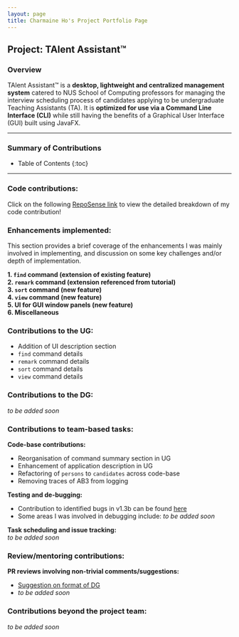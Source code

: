 ```yaml
---
layout: page
title: Charmaine Ho's Project Portfolio Page
---
```


## Project: TAlent Assistant™

### Overview ###
TAlent Assistant™ is a **desktop, lightweight and centralized management system** catered to NUS School of Computing professors for managing
the interview scheduling process of candidates applying to be undergraduate Teaching Assistants (TA). It is **optimized for use via a Command Line Interface (CLI)** while still having the benefits of a Graphical User Interface (GUI) built using JavaFX.

<hr>

### Summary of Contributions ###
* Table of Contents
  {:toc}
              
<hr>     

### Code contributions:
Click on the following
[RepoSense link](https://nus-cs2103-ay2122s2.github.io/tp-dashboard/?search=&sort=groupTitle&sortWithin=title&timeframe=commit&mergegroup=&groupSelect=groupByRepos&breakdown=true&checkedFileTypes=docs~functional-code~test-code~other&since=2022-02-18&tabOpen=true&tabType=authorship&zFR=false&tabAuthor=charmainehly&tabRepo=AY2122S2-CS2103-F11-2%2Ftp%5Bmaster%5D&authorshipIsMergeGroup=false&authorshipFileTypes=docs~functional-code~test-code&authorshipIsBinaryFileTypeChecked=false)
to view the detailed breakdown of my code contribution!

### Enhancements implemented:
This section provides a brief coverage of the enhancements I was mainly involved in
implementing, and discussion on some key challenges and/or depth of implementation.

**1. `find` command (extension of existing feature)** <br>
**2. `remark` command (extension referenced from tutorial)** <br>
**3. `sort` command (new feature)** <br>
**4. `view` command (new feature)** <br>
**5. UI for GUI window panels (new feature)** <br>
**6. Miscellaneous** <br>

### Contributions to the UG:
* Addition of UI description section
* `find` command details
* `remark` command details
* `sort` command details
* `view` command details

### Contributions to the DG:
_to be added soon_

### Contributions to team-based tasks:
**Code-base contributions:** <br>
* Reorganisation of command summary section in UG
* Enhancement of application description in UG
* Refactoring of `persons` to `candidates` across code-base
* Removing traces of AB3 from logging

**Testing and de-bugging:** <br>
* Contribution to identified bugs in v1.3b can be found [here](https://github.com/AY2122S2-CS2103-F11-2/tp/issues/240)
* Some areas I was involved in debugging include:
  _to be added soon_

**Task scheduling and issue tracking:** <br>
_to be added soon_

### Review/mentoring contributions:
**PR reviews involving non-trivial comments/suggestions:**
* [Suggestion on format of DG](https://github.com/AY2122S2-CS2103-F11-2/tp/pull/122#issuecomment-1077432512) <br>
* _to be added soon_


### Contributions beyond the project team:
_to be added soon_
